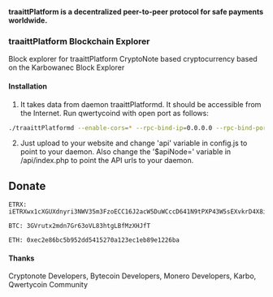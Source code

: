 

**traaittPlatform is a decentralized peer-to-peer protocol for safe payments worldwide.**

### traaittPlatform Blockchain Explorer

Block explorer for traaittPlatform CryptoNote based cryptocurrency based on the Karbowanec Block Explorer

#### Installation

1) It takes data from daemon traaittPlatformd. It should be accessible from the Internet. Run qwertycoind with open port as follows:
```bash
./traaittPlatformd --enable-cors=* --rpc-bind-ip=0.0.0.0 --rpc-bind-port=8197
```
2) Just upload to your website and change 'api' variable in config.js to point to your daemon. Also change the '$apiNode=' variable in /api/index.php to point the API urls to your daemon.

## Donate

```
ETRX: iETRXwx1cXGUXdnyri3NWV35m3FzoECC16J2acW5DuWCccD641N9tPXP43W5sEXvkrD4X8iUmnwqf9F1hfjZpgCbF86wGW3Txzc3r
```
```
BTC: 3GVrutx2mdn7Gr63oVL83htgLBfMzXHJfT
```
```
ETH: 0xec2e86bc5b952dd5415270a123ec1eb89e1226ba
```

#### Thanks

Cryptonote Developers, Bytecoin Developers, Monero Developers, Karbo, Qwertycoin Community
